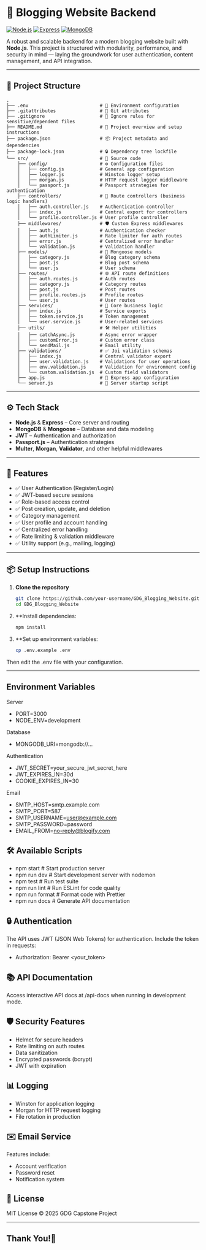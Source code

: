# 📝 Blogging Website Backend

[![Node.js](https://img.shields.io/badge/Node.js-18.x-green)](https://nodejs.org/)
[![Express](https://img.shields.io/badge/Express-4.x-lightgrey)](https://expressjs.com/)
[![MongoDB](https://img.shields.io/badge/MongoDB-7.x-green)](https://www.mongodb.com/)

A robust and scalable backend for a modern blogging website built with **Node.js**. This project is structured with modularity, performance, and security in mind — laying the groundwork for user authentication, content management, and API integration.

---

## 📁 Project Structure

```
.
├── .env                          # 🌱 Environment configuration
├── .gitattributes                # 🔧 Git attributes
├── .gitignore                    # 🙈 Ignore rules for sensitive/dependent files
├── README.md                     # 📘 Project overview and setup instructions
├── package.json                  # 📦 Project metadata and dependencies
├── package-lock.json             # 🔒 Dependency tree lockfile
└── src/                          # 🚀 Source code
    ├── config/                   # ⚙️ Configuration files
    │   ├── config.js             # General app configuration
    │   ├── logger.js             # Winston logger setup
    │   ├── morgan.js             # HTTP request logger middleware
    │   └── passport.js           # Passport strategies for authentication
    ├── controllers/              # 🧠 Route controllers (business logic handlers)
    │   ├── auth.controller.js    # Authentication controller
    │   ├── index.js              # Central export for controllers
    │   └── profile.controller.js # User profile controller
    ├── middlewares/              # 🛡 Custom Express middlewares
    │   ├── auth.js               # Authentication checker
    │   ├── authLimiter.js        # Rate limiter for auth routes
    │   ├── error.js              # Centralized error handler
    │   └── validation.js         # Validation handler
    ├── models/                   # 🧾 Mongoose models
    │   ├── category.js           # Blog category schema
    │   ├── post.js               # Blog post schema
    │   └── user.js               # User schema
    ├── routes/                   # 🌐 API route definitions
    │   ├── auth.routes.js        # Auth routes
    │   ├── category.js           # Category routes
    │   ├── post.js               # Post routes
    │   ├── profile.routes.js     # Profile routes
    │   └── user.js               # User routes
    ├── services/                 # 🧩 Core business logic
    │   ├── index.js              # Service exports
    │   ├── token.service.js      # Token management
    │   └── user.service.js       # User-related services
    ├── utils/                    # 🛠 Helper utilities
    │   ├── catchAsync.js         # Async error wrapper
    │   ├── customError.js        # Custom error class
    │   └── sendMail.js           # Email utility
    ├── validations/              # ✅ Joi validation schemas
    │   ├── index.js              # Central validator export
    │   ├── user.validation.js    # Validations for user operations
    │   ├── env.validation.js     # Validation for environment config
    │   └── custom.validation.js  # Custom field validators
    ├── app.js                    # 🎯 Express app configuration
    └── server.js                 # 🚀 Server startup script

```
---

## ⚙️ Tech Stack

- **Node.js** & **Express** – Core server and routing
- **MongoDB** & **Mongoose** – Database and data modeling
- **JWT** – Authentication and authorization
- **Passport.js** – Authentication strategies
- **Multer**, **Morgan**, **Validator**, and other helpful middlewares

---

## 🚀 Features

- ✅ User Authentication (Register/Login)
- ✅ JWT-based secure sessions
- ✅ Role-based access control
- ✅ Post creation, update, and deletion
- ✅ Category management
- ✅ User profile and account handling
- ✅ Centralized error handling
- ✅ Rate limiting & validation middleware
- ✅ Utility support (e.g., mailing, logging)
  
---

## 📦 Setup Instructions

1. **Clone the repository**
   ```bash
   git clone https://github.com/your-username/GDG_Blogging_Website.git
   cd GDG_Blogging_Website
2. **Install dependencies:
   ```bash
   npm install
3. **Set up environment variables:
   ```bash
   cp .env.example .env
Then edit the .env file with your configuration.

---

## Environment Variables
Server
- PORT=3000
- NODE_ENV=development

Database
- MONGODB_URI=mongodb://...

Authentication
- JWT_SECRET=your_secure_jwt_secret_here
- JWT_EXPIRES_IN=30d
- COOKIE_EXPIRES_IN=30

Email 
- SMTP_HOST=smtp.example.com
- SMTP_PORT=587
- SMTP_USERNAME=user@example.com
- SMTP_PASSWORD=password
- EMAIL_FROM=no-reply@blogify.com
  
## 🛠️ Available Scripts
- npm start       # Start production server
- npm run dev     # Start development server with nodemon
- npm test        # Run test suite
- npm run lint    # Run ESLint for code quality
- npm run format  # Format code with Prettier
- npm run docs    # Generate API documentation
  
## 🔒 Authentication
The API uses JWT (JSON Web Tokens) for authentication. Include the token in requests:
- Authorization: Bearer <your_token>

## 📚 API Documentation
Access interactive API docs at /api-docs when running in development mode.

## 🛡️ Security Features
- Helmet for secure headers
- Rate limiting on auth routes
- Data sanitization
- Encrypted passwords (bcrypt)
- JWT with expiration
  
## 📊 Logging
- Winston for application logging
- Morgan for HTTP request logging
- File rotation in production

## ✉️ Email Service
Features include:
- Account verification
- Password reset
- Notification system

## 📜 License
MIT License © 2025 GDG Capstone Project

---
Thank You!🤝
---

